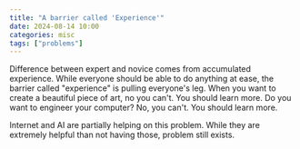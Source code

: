 ```yaml
---
title: "A barrier called 'Experience'"
date: 2024-08-14 10:00
categories: misc
tags: ["problems"]
---
```


Difference between expert and novice comes from accumulated experience.
While everyone should be able to do anything at ease, the barrier called "experience" is pulling everyone's leg.
When you want to create a beautiful piece of art, no you can't. You should learn more.
Do you want to engineer your computer? No, you can't. You should learn more.

Internet and AI are partially helping on this problem.
While they are extremely helpful than not having those, problem still exists.
